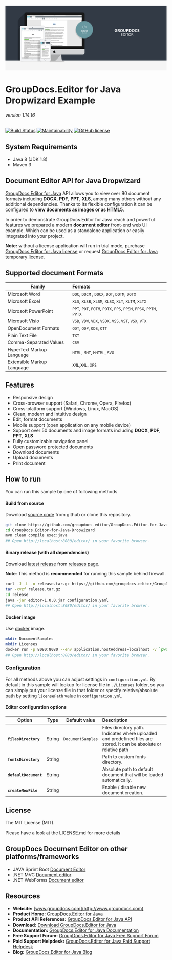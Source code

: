 ![Document editor](https://raw.githubusercontent.com/groupdocs-editor/groupdocs-editor.github.io/master/resources/image/banner.png "GroupDocs.Editor")
# GroupDocs.Editor for Java Dropwizard Example
###### version 1.14.16

[![Build Status](https://travis-ci.org/groupdocs-editor/GroupDocs.Editor-for-Java-Dropwizard.svg?branch=master)](https://travis-ci.org/groupdocs-editor/GroupDocs.Editor-for-Java-Dropwizard)
[![Maintainability](https://api.codeclimate.com/v1/badges/a0836eb386f80c572f25/maintainability)](https://codeclimate.com/github/groupdocs-editor/GroupDocs.Editor-for-Java-Dropwizard/maintainability)
[![GitHub license](https://img.shields.io/github/license/groupdocs-editor/GroupDocs.Editor-for-Java-Dropwizard.svg)](https://github.com/groupdocs-editor/GroupDocs.Editor-for-Java-Dropwizard/blob/master/LICENSE)


## System Requirements
- Java 8 (JDK 1.8)
- Maven 3


## Document Editor API for Java Dropwizard

[GroupDocs.Editor for Java](https://products.groupdocs.com/editor/java) API allows you to view over 90 document formats including **DOCX**, **PDF**, **PPT**, **XLS**, among many others without any additional dependencies. Thanks to its flexible configuration it can be configured to **view documents as images or as HTML5**.


In order to demonstrate GroupDocs.Editor for Java reach and powerful features we prepared a modern **document editor** front-end web UI example. Which can be used as a standalone application or easily integrated into your project.

**Note:** without a license application will run in trial mode, purchase [GroupDocs.Editor for Java license](https://purchase.groupdocs.com/order-online-step-1-of-8.aspx) or request [GroupDocs.Editor for Java temporary license](https://purchase.groupdocs.com/temporary-license).

## Supported document Formats

| Family                      | Formats                                                                                                                            |
| --------------------------- |:---------------------------------------------------------------------------------------------------------------------------------- |
| Microsoft Word              | `DOC`, `DOCM` , `DOCX`, `DOT`, `DOTM`, `DOTX`                                                                                      |
| Microsoft Excel             | `XLS`, `XLSB`, `XLSM`, `XLSX`, `XLT`, `XLTM`, `XLTX`                                                                               |
| Microsoft PowerPoint        | `PPT`, `POT`, `POTM`, `POTX`, `PPS`, `PPSM`, `PPSX`, `PPTM`, `PPTX`                                                                |
| Microsoft Visio             | `VSD`, `VDW`, `VDX`, `VSDX`, `VSS`, `VST`, `VSX`, `VTX`                                                                            |
| OpenDocument Formats        | `ODT`, `ODP`, `ODS`, `OTT`                                                                                                         |
| Plain Text File             | `TXT`                                                                                                                              |
| Comma-Separated Values      | `CSV`                                                                                                                              |
| HyperText Markup Language   | `HTML`, `MHT`, `MHTML`, `SVG`                                                                                                      |
| Extensible Markup Language  | `XML`,`XML`, `XPS`                                                                                                                 |

## Features
- Responsive design
- Cross-browser support (Safari, Chrome, Opera, Firefox)
- Cross-platform support (Windows, Linux, MacOS)
- Clean, modern and intuitive design
- Edit, format documents
- Mobile support (open application on any mobile device)
- Support over 50 documents and image formats including **DOCX**, **PDF**, **PPT**, **XLS**
- Fully customizable navigation panel
- Open password protected documents
- Download documents
- Upload documents
- Print document


## How to run

You can run this sample by one of following methods

#### Build from source

Download [source code](https://github.com/groupdocs-editor/GroupDocs.Editor-for-Java-Dropwizard/archive/master.zip) from github or clone this repository.

```bash
git clone https://github.com/groupdocs-editor/GroupDocs.Editor-for-Java-Dropwizard
cd GroupDocs.Editor-for-Java-Dropwizard
mvn clean compile exec:java
## Open http://localhost:8080/editor/ in your favorite browser.
```

#### Binary release (with all dependencies)

Download [latest release](https://github.com/groupdocs-editor/GroupDocs.Editor-for-Java-Dropwizard/releases/latest) from [releases page](https://github.com/groupdocs-editor/GroupDocs.Editor-for-Java-Dropwizard/releases). 

**Note**: This method is **recommended** for running this sample behind firewall.

```bash
curl -J -L -o release.tar.gz https://github.com/groupdocs-editor/GroupDocs.Editor-for-Java-Dropwizard/releases/download/1.14.16/release.tar.gz
tar -xvzf release.tar.gz
cd release
java -jar editor-1.0.0.jar configuration.yaml
## Open http://localhost:8080/editor/ in your favorite browser.
```

#### Docker image
Use [docker](https://www.docker.com/) image.

```bash
mkdir DocumentSamples
mkdir Licenses
docker run -p 8080:8080 --env application.hostAddress=localhost -v `pwd`/DocumentSamples:/home/groupdocs/app/DocumentSamples -v `pwd`/Licenses:/home/groupdocs/app/Licenses groupdocs/editor
## Open http://localhost:8080/editor/ in your favorite browser.
```
### Configuration
For all methods above you can adjust settings in `configuration.yml`. By default in this sample will lookup for license file in `./Licenses` folder, so you can simply put your license file in that folder or specify relative/absolute path by setting `licensePath` value in `configuration.yml`. 

#### Editor configuration options

| Option                 | Type    |   Default value   | Description                                                                                                                                  |
| ---------------------- | ------- |:-----------------:|:-------------------------------------------------------------------------------------------------------------------------------------------- |
| **`filesDirectory`**   | String  | `DocumentSamples` | Files directory path. Indicates where uploaded and predefined files are stored. It can be absolute or relative path                          |
| **`fontsDirectory`**   | String  |                   | Path to custom fonts directory.                                                                                                              |
| **`defaultDocument`**  | String  |                   | Absolute path to default document that will be loaded automatically.                                                                          |
| **`createNewFile`**    | String  |                   | Enable / disable new document creation.                                                                                                      |


## License
The MIT License (MIT). 

Please have a look at the LICENSE.md for more details

## GroupDocs Document Editor on other platforms/frameworks

- JAVA Sprint Boot [Document Editor](https://github.com/groupdocs-editor/GroupDocs.Editor-for-Java-Spring) 
- .NET MVC [Document editor](https://github.com/groupdocs-editor/GroupDocs.Editor-for-.NET-MVC)
- .NET WebForms [Document editor](https://github.com/groupdocs-editor/GroupDocs.Editor-for-.NET-WebForms)

## Resources
- **Website:** [www.groupdocs.com](http://www.groupdocs.com)
- **Product Home:** [GroupDocs.Editor for Java](https://products.groupdocs.com/editor/java)
- **Product API References:** [GroupDocs.Editor for Java API](https://apireference.groupdocs.com/java/editor)
- **Download:** [Download GroupDocs.Editor for Java](http://downloads.groupdocs.com/editor/java)
- **Documentation:** [GroupDocs.Editor for Java Documentation](https://docs.groupdocs.com/display/editorjava/Home)
- **Free Support Forum:** [GroupDocs.Editor for Java Free Support Forum](https://forum.groupdocs.com/c/editor)
- **Paid Support Helpdesk:** [GroupDocs.Editor for Java Paid Support Helpdesk](https://helpdesk.groupdocs.com)
- **Blog:** [GroupDocs.Editor for Java Blog](https://blog.groupdocs.com/category/groupdocs-editor-product-family/)